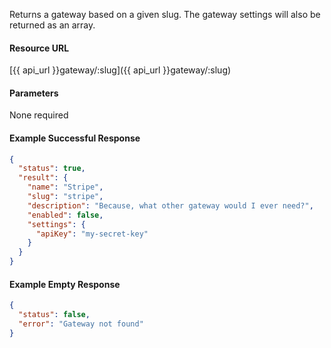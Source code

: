 <!--
@title Get gateway by slug
@author Moltin Ltd
@description Returns a gateway of the given slug

@sidebar 1
@family Gateway
@rate No
@auth Yes
@format JSON
@http GET
@version beta
-->
Returns a gateway based on a given slug. The gateway settings will also be returned as an array.


#### Resource URL
[{{ api_url }}gateway/:slug]({{ api_url }}gateway/:slug)


#### Parameters
None required

<!--code-->
#### Example Successful Response
``` json
{
  "status": true,
  "result": {
    "name": "Stripe",
    "slug": "stripe",
    "description": "Because, what other gateway would I ever need?",
    "enabled": false,
    "settings": {
      "apiKey": "my-secret-key"
    }
  }
}
```


#### Example Empty Response
``` json
{
  "status": false,
  "error": "Gateway not found"
}
```
<!--/code-->